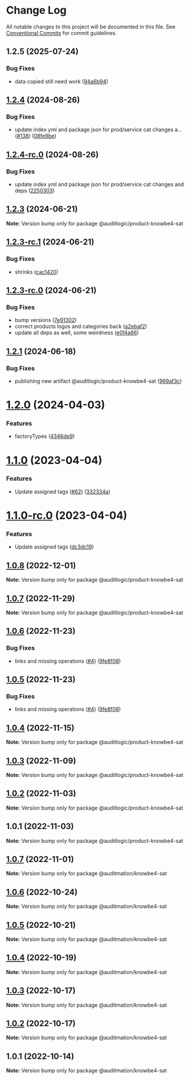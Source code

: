 # Change Log

All notable changes to this project will be documented in this file.
See [Conventional Commits](https://conventionalcommits.org) for commit guidelines.

## 1.2.5 (2025-07-24)


### Bug Fixes

* data copied still need work ([94a6b94](https://github.com/zerobias-org/product/commit/94a6b942fb0516367548599d739529536132755a))





## [1.2.4](https://github.com/auditlogic/product/compare/@auditlogic/product-knowbe4-sat@1.2.3...@auditlogic/product-knowbe4-sat@1.2.4) (2024-08-26)


### Bug Fixes

* update index yml and package json for prod/service cat changes a… ([#138](https://github.com/auditlogic/product/issues/138)) ([08fe9be](https://github.com/auditlogic/product/commit/08fe9beb1c8457462a19bc69caa02e6212d97e1a))





## [1.2.4-rc.0](https://github.com/auditlogic/product/compare/@auditlogic/product-knowbe4-sat@1.2.3...@auditlogic/product-knowbe4-sat@1.2.4-rc.0) (2024-08-26)


### Bug Fixes

* update index yml and package json for prod/service cat changes and deps ([2250303](https://github.com/auditlogic/product/commit/225030363a363608240135b7ebed386b28f01e4b))





## [1.2.3](https://github.com/auditlogic/product/compare/@auditlogic/product-knowbe4-sat@1.2.3-rc.1...@auditlogic/product-knowbe4-sat@1.2.3) (2024-06-21)

**Note:** Version bump only for package @auditlogic/product-knowbe4-sat





## [1.2.3-rc.1](https://github.com/auditlogic/product/compare/@auditlogic/product-knowbe4-sat@1.2.3-rc.0...@auditlogic/product-knowbe4-sat@1.2.3-rc.1) (2024-06-21)


### Bug Fixes

* shrinks ([cac1420](https://github.com/auditlogic/product/commit/cac14200fefcd8183ab69fe89a47bd3f70f563e9))





## [1.2.3-rc.0](https://github.com/auditlogic/product/compare/@auditlogic/product-knowbe4-sat@1.2.1...@auditlogic/product-knowbe4-sat@1.2.3-rc.0) (2024-06-21)


### Bug Fixes

* bump versions ([7e91302](https://github.com/auditlogic/product/commit/7e913023b8b312150ed7762c32fbbe616be71de5))
* correct products logos and categories back ([a2ebaf2](https://github.com/auditlogic/product/commit/a2ebaf2efe8e232e6ff22c774c456048771f9469))
* update all deps as well, some weirdness ([e0f4a86](https://github.com/auditlogic/product/commit/e0f4a864714e2d3de6bbf3da014d5312fe53be2f))





## [1.2.1](https://github.com/auditlogic/product/compare/@auditlogic/product-knowbe4-sat@1.2.0...@auditlogic/product-knowbe4-sat@1.2.1) (2024-06-18)


### Bug Fixes

* publishing new artifact @auditlogic/product-knowbe4-sat ([969af3c](https://github.com/auditlogic/product/commit/969af3c3f22bad5867f40f4c44daee0d6abc40fd))





# [1.2.0](https://github.com/auditlogic/product/compare/@auditlogic/product-knowbe4-sat@1.1.0...@auditlogic/product-knowbe4-sat@1.2.0) (2024-04-03)


### Features

* factoryTypes ([4346de9](https://github.com/auditlogic/product/commit/4346de92693aee892fccf725338ffc7b80ab182b))





# [1.1.0](https://github.com/auditlogic/product/compare/@auditlogic/product-knowbe4-sat@1.0.8...@auditlogic/product-knowbe4-sat@1.1.0) (2023-04-04)


### Features

* Update assigned tags ([#62](https://github.com/auditlogic/product/issues/62)) ([332334a](https://github.com/auditlogic/product/commit/332334ac1b4a57ff812914e70573c91539a06bf4))





# [1.1.0-rc.0](https://github.com/auditlogic/product/compare/@auditlogic/product-knowbe4-sat@1.0.8...@auditlogic/product-knowbe4-sat@1.1.0-rc.0) (2023-04-04)


### Features

* Update assigned tags ([dc3dc19](https://github.com/auditlogic/product/commit/dc3dc19fc1eed87cbc16dbdcf7131bf46ffcfbb7))





## [1.0.8](https://github.com/auditlogic/product/compare/@auditlogic/product-knowbe4-sat@1.0.7...@auditlogic/product-knowbe4-sat@1.0.8) (2022-12-01)

**Note:** Version bump only for package @auditlogic/product-knowbe4-sat





## [1.0.7](https://github.com/auditlogic/product/compare/@auditlogic/product-knowbe4-sat@1.0.6...@auditlogic/product-knowbe4-sat@1.0.7) (2022-11-29)

**Note:** Version bump only for package @auditlogic/product-knowbe4-sat





## [1.0.6](https://github.com/auditlogic/product/compare/@auditlogic/product-knowbe4-sat@1.0.4...@auditlogic/product-knowbe4-sat@1.0.6) (2022-11-23)


### Bug Fixes

* links and missing operations ([#4](https://github.com/auditlogic/product/issues/4)) ([9fe8f08](https://github.com/auditlogic/product/commit/9fe8f08fe7c57fdb79f991ac35bd6ac2e7dcad38))





## [1.0.5](https://github.com/auditlogic/product/compare/@auditlogic/product-knowbe4-sat@1.0.4...@auditlogic/product-knowbe4-sat@1.0.5) (2022-11-23)


### Bug Fixes

* links and missing operations ([#4](https://github.com/auditlogic/product/issues/4)) ([9fe8f08](https://github.com/auditlogic/product/commit/9fe8f08fe7c57fdb79f991ac35bd6ac2e7dcad38))





## [1.0.4](https://github.com/auditlogic/product/compare/@auditlogic/product-knowbe4-sat@1.0.3...@auditlogic/product-knowbe4-sat@1.0.4) (2022-11-15)

**Note:** Version bump only for package @auditlogic/product-knowbe4-sat





## [1.0.3](https://github.com/auditlogic/product/compare/@auditlogic/product-knowbe4-sat@1.0.2...@auditlogic/product-knowbe4-sat@1.0.3) (2022-11-09)

**Note:** Version bump only for package @auditlogic/product-knowbe4-sat





## [1.0.2](https://github.com/auditlogic/product/compare/@auditlogic/product-knowbe4-sat@1.0.1...@auditlogic/product-knowbe4-sat@1.0.2) (2022-11-03)

**Note:** Version bump only for package @auditlogic/product-knowbe4-sat





## 1.0.1 (2022-11-03)

**Note:** Version bump only for package @auditlogic/product-knowbe4-sat





## [1.0.7](https://github.com/auditmation/store-content/compare/@auditmation/knowbe4-sat@1.0.6...@auditmation/knowbe4-sat@1.0.7) (2022-11-01)

**Note:** Version bump only for package @auditmation/knowbe4-sat





## [1.0.6](https://github.com/auditmation/store-content/compare/@auditmation/knowbe4-sat@1.0.5...@auditmation/knowbe4-sat@1.0.6) (2022-10-24)

**Note:** Version bump only for package @auditmation/knowbe4-sat





## [1.0.5](https://github.com/auditmation/store-content/compare/@auditmation/knowbe4-sat@1.0.4...@auditmation/knowbe4-sat@1.0.5) (2022-10-21)

**Note:** Version bump only for package @auditmation/knowbe4-sat





## [1.0.4](https://github.com/auditmation/store-content/compare/@auditmation/knowbe4-sat@1.0.3...@auditmation/knowbe4-sat@1.0.4) (2022-10-19)

**Note:** Version bump only for package @auditmation/knowbe4-sat





## [1.0.3](https://github.com/auditmation/store-content/compare/@auditmation/knowbe4-sat@1.0.2...@auditmation/knowbe4-sat@1.0.3) (2022-10-17)

**Note:** Version bump only for package @auditmation/knowbe4-sat





## [1.0.2](https://github.com/auditmation/store-content/compare/@auditmation/knowbe4-sat@1.0.1...@auditmation/knowbe4-sat@1.0.2) (2022-10-17)

**Note:** Version bump only for package @auditmation/knowbe4-sat





## 1.0.1 (2022-10-14)

**Note:** Version bump only for package @auditmation/knowbe4-sat
